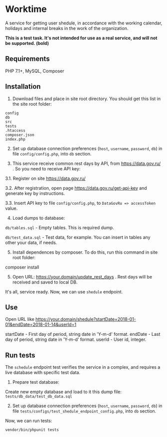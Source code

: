 # Worktime

A service for getting user shedule, in accordance with the working calendar, holidays and internal breaks in the work of the organization.

**This is a test task. It's not intended for use as a real service, and will not be supported. (bold)**

## Requirements

PHP 7.1+, MySQL, Composer

## Installation

1. Download files and place in site root directory. You should get this list in the site root folder:

```
config
db
src
tests
.htaccess
composer.json
index.php
```

2. Set up database connection preferences (`host`, `username`, `password`, `db`) in file `config/config.php`, into `db` section.

3. This service receive common rest days by API, from https://data.gov.ru/ . So you need to receive API key:

3.1. Register on site https://data.gov.ru/

3.2. After registration, open page https://data.gov.ru/get-api-key and generate key by instructions.

3.3. Insert API key to file `config/config.php`, to `DataGovRu => accessToken` value.

4. Load dumps to database:

`db/tables.sql` - Empty tables. This is required dump.

`db/test_data.sql` - Test data, for example. You can insert in tables any other your data, if needs.

5. Install dependences by composer. To do this, run this command in site root folder:

composer install

5. Open URL: https://your.domain/update_rest_days . Rest days will be received and saved to local DB.



It's all, service ready. Now, we can use `shedule` endpoint.


## Use

Open URL like https://your.domain/shedule?startDate=2018-01-01&endDate=2018-01-14&userId=1

startDate - First day of period, string date in 'Y-m-d' format.
endDate - Last day of period, string date in 'Y-m-d' format.
userId - User id, integer.

## Run tests

The `schedule` endpoint test verifies the service in a complex, and requires a live database with specific test data.

1. Prepare test database:

Create new empty database and load to it this dump file: `tests/db_data/test_db_data.sql`

2. Set up database connection preferences (`host`, `username`, `password`, `db`) in file `tests/configs/test_shedule_endpoint_config.php`, into `db` section.

Now, we can run tests:

```
vendor/bin/phpunit tests
```

